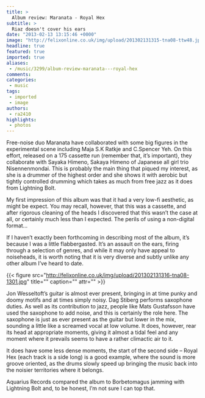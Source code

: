 ```yaml
---
title: >
  Album review: Maranata - Royal Hex
subtitle: >
  Riaz doesn't cover his ears
date: "2013-02-13 13:15:46 +0000"
image: "http://felixonline.co.uk/img/upload/201302131315-tna08-ttw48.jpg"
headline: true
featured: true
imported: true
aliases:
 - /music/3299/album-review-maranata---royal-hex
comments:
categories:
 - music
tags:
 - imported
 - image
authors:
 - ra2410
highlights:
 - photos
---
```


Free-noise duo Maranata have collaborated with some big figures in the experimental scene including Maja S.K Ratkje and C.Spencer Yeh. On this effort, released on a 175 cassette run (remember that, it’s important), they collaborate with Sayaka Himeno, Sakaya Himeno of Japanese all girl trio Nisennenmondai. This is probably the main thing that piqued my interest, as she is a drummer of the highest order and she shows it with aerobic but tightly controlled drumming which takes as much from free jazz as it does from Lightning Bolt.

My first impression of this album was that it had a very low-fi aesthetic, as might be expect. You may recall, however, that this was a cassette, and after rigorous cleaning of the heads I discovered that this wasn’t the case at all, or certainly much less than I expected. The perils of using a non-digital format…

If I haven’t exactly been forthcoming in describing most of the album, it’s because I was a little flabbergasted. It’s an assault on the ears, firing through a selection of genres, and while it may only have appeal to noiseheads, it is worth noting that it is very diverse and subtly unlike any other album I’ve heard to date.

{{< figure src="http://felixonline.co.uk/img/upload/201302131316-tna08-1301.jpg" title="" caption="" attr="" >}}

Jon Wesseltoft’s guitar is almost ever present, bringing in at time punky and doomy motifs and at times simply noisy. Dag Stiberg performs saxophone duties. As well as its contribution to jazz, people like Mats Gustafsson have used the saxophone to add noise, and this is certainly the role here. The saxophone is just as ever present as the guitar but lower in the mix, sounding a little like a screamed vocal at low volume. It does, however, rear its head at appropriate moments, giving it almost a tidal feel and any moment where it prevails seems to have a rather climactic air to it.

It does have some less dense moments, the start of the second side – Royal Hex (each track is a side long) is a good example, where the sound is more groove oriented, as the drums slowly speed up bringing the music back into the noisier territories where it belongs.

Aquarius Records compared the album to Borbetomagus jamming with Lightning Bolt and, to be honest, I’m not sure I can top that.
